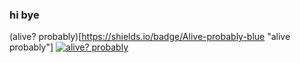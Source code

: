### hi bye

<!--
**uint128-t/uint128-t** is a ✨ _special_ ✨ repository because its `README.md` (this file) appears on your GitHub profile.

Here are some ideas to get you started:

- 🔭 I’m currently working on ...
- 🌱 I’m currently learning ...
- 👯 I’m looking to collaborate on ...
- 🤔 I’m looking for help with ...
- 💬 Ask me about ...
- 📫 How to reach me: ...
- 😄 Pronouns: ...
- ⚡ Fun fact: ...
-->

(alive? probably)[https://shields.io/badge/Alive-probably-blue "alive probably"]
[![alive? probably](https://shields.io/badge/Alive-Probably-blue)](https://youtube.com/watch?v=dQw4w9WgXcQ )
